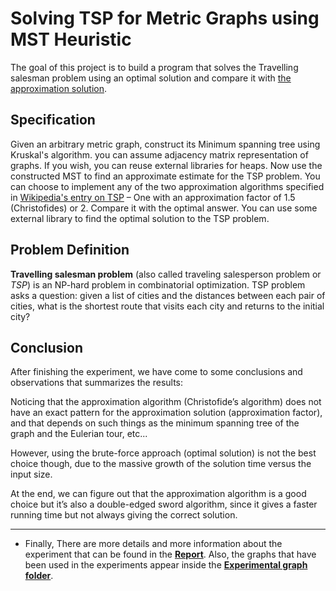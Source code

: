 #  Solving TSP for Metric Graphs using MST Heuristic
The goal of this project is to build a program that solves the Travelling salesman problem using an optimal solution and compare it with [the approximation solution](https://en.wikipedia.org/wiki/Approximation_algorithm).

## Specification
Given an arbitrary metric graph, construct its Minimum spanning tree using Kruskal's algorithm.
you can assume adjacency matrix representation of graphs. If you wish, you can reuse external
libraries for heaps. Now use the constructed MST to find an approximate estimate for the TSP
problem. You can choose to implement any of the two approximation algorithms specified in [Wikipedia's entry on TSP](https://en.wikipedia.org/wiki/Travelling_salesman_problem) – One with an approximation factor of 1.5 (Christofides) or 2. Compare it
with the optimal answer. You can use some external library to find the optimal solution to the
TSP problem.

## Problem Definition
**Travelling salesman problem** (also called traveling salesperson problem or *TSP*) is an NP-hard problem in combinatorial optimization. TSP problem asks a question: given a list of cities and the
distances between each pair of cities, what is the shortest route that visits each city and returns to the initial city?

## Conclusion
After finishing the experiment, we have come to some conclusions and observations that summarizes the results:

Noticing that the approximation algorithm (Christofide’s algorithm) does not have an exact pattern for the approximation solution (approximation factor), and that depends on such things as the minimum spanning tree of the graph and the Eulerian tour, etc...

However, using the brute-force approach (optimal solution) is not the best choice though, due to the massive growth of the solution time versus the input size.

At the end, we can figure out that the approximation algorithm is a good choice but it’s also a double-edged sword algorithm, since it gives a faster running time but not always giving the correct solution.



--- 


- Finally, There are more details and more information about the experiment that can be found in the [**Report**](Report.pdf). Also, the graphs that have been used in the experiments appear inside the [**Experimental graph folder**](The-Experimental-Graph/).